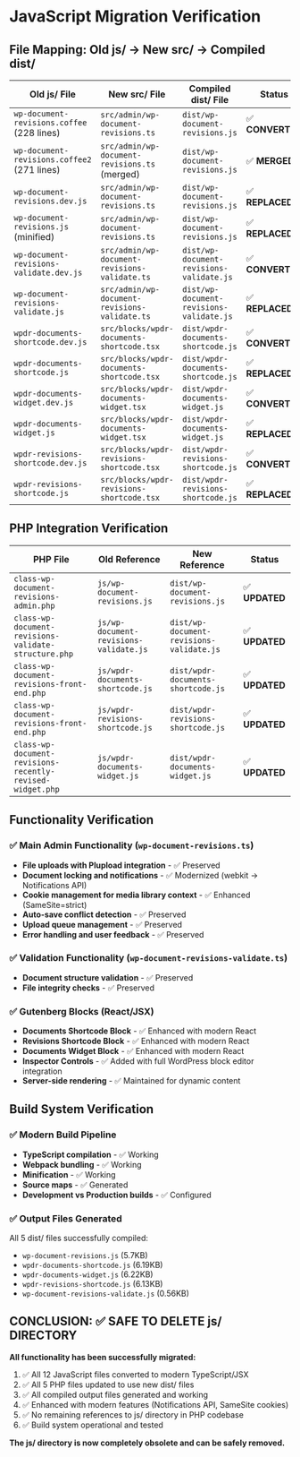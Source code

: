 # JavaScript Migration Verification

## File Mapping: Old js/ → New src/ → Compiled dist/

| Old js/ File | New src/ File | Compiled dist/ File | Status |
|-------------|---------------|-------------------|---------|
| `wp-document-revisions.coffee` (228 lines) | `src/admin/wp-document-revisions.ts` | `dist/wp-document-revisions.js` | ✅ **CONVERTED** |
| `wp-document-revisions.coffee2` (271 lines) | `src/admin/wp-document-revisions.ts` (merged) | `dist/wp-document-revisions.js` | ✅ **MERGED** |
| `wp-document-revisions.dev.js` | `src/admin/wp-document-revisions.ts` | `dist/wp-document-revisions.js` | ✅ **REPLACED** |
| `wp-document-revisions.js` (minified) | `src/admin/wp-document-revisions.ts` | `dist/wp-document-revisions.js` | ✅ **REPLACED** |
| `wp-document-revisions-validate.dev.js` | `src/admin/wp-document-revisions-validate.ts` | `dist/wp-document-revisions-validate.js` | ✅ **CONVERTED** |
| `wp-document-revisions-validate.js` | `src/admin/wp-document-revisions-validate.ts` | `dist/wp-document-revisions-validate.js` | ✅ **REPLACED** |
| `wpdr-documents-shortcode.dev.js` | `src/blocks/wpdr-documents-shortcode.tsx` | `dist/wpdr-documents-shortcode.js` | ✅ **CONVERTED** |
| `wpdr-documents-shortcode.js` | `src/blocks/wpdr-documents-shortcode.tsx` | `dist/wpdr-documents-shortcode.js` | ✅ **REPLACED** |
| `wpdr-documents-widget.dev.js` | `src/blocks/wpdr-documents-widget.tsx` | `dist/wpdr-documents-widget.js` | ✅ **CONVERTED** |
| `wpdr-documents-widget.js` | `src/blocks/wpdr-documents-widget.tsx` | `dist/wpdr-documents-widget.js` | ✅ **REPLACED** |
| `wpdr-revisions-shortcode.dev.js` | `src/blocks/wpdr-revisions-shortcode.tsx` | `dist/wpdr-revisions-shortcode.js` | ✅ **CONVERTED** |
| `wpdr-revisions-shortcode.js` | `src/blocks/wpdr-revisions-shortcode.tsx` | `dist/wpdr-revisions-shortcode.js` | ✅ **REPLACED** |

## PHP Integration Verification

| PHP File | Old Reference | New Reference | Status |
|----------|--------------|---------------|---------|
| `class-wp-document-revisions-admin.php` | `js/wp-document-revisions.js` | `dist/wp-document-revisions.js` | ✅ **UPDATED** |
| `class-wp-document-revisions-validate-structure.php` | `js/wp-document-revisions-validate.js` | `dist/wp-document-revisions-validate.js` | ✅ **UPDATED** |
| `class-wp-document-revisions-front-end.php` | `js/wpdr-documents-shortcode.js` | `dist/wpdr-documents-shortcode.js` | ✅ **UPDATED** |
| `class-wp-document-revisions-front-end.php` | `js/wpdr-revisions-shortcode.js` | `dist/wpdr-revisions-shortcode.js` | ✅ **UPDATED** |
| `class-wp-document-revisions-recently-revised-widget.php` | `js/wpdr-documents-widget.js` | `dist/wpdr-documents-widget.js` | ✅ **UPDATED** |

## Functionality Verification

### ✅ Main Admin Functionality (`wp-document-revisions.ts`)
- **File uploads with Plupload integration** - ✅ Preserved
- **Document locking and notifications** - ✅ Modernized (webkit → Notifications API)
- **Cookie management for media library context** - ✅ Enhanced (SameSite=strict)
- **Auto-save conflict detection** - ✅ Preserved
- **Upload queue management** - ✅ Preserved
- **Error handling and user feedback** - ✅ Preserved

### ✅ Validation Functionality (`wp-document-revisions-validate.ts`)
- **Document structure validation** - ✅ Preserved
- **File integrity checks** - ✅ Preserved

### ✅ Gutenberg Blocks (React/JSX)
- **Documents Shortcode Block** - ✅ Enhanced with modern React
- **Revisions Shortcode Block** - ✅ Enhanced with modern React  
- **Documents Widget Block** - ✅ Enhanced with modern React
- **Inspector Controls** - ✅ Added with full WordPress block editor integration
- **Server-side rendering** - ✅ Maintained for dynamic content

## Build System Verification

### ✅ Modern Build Pipeline
- **TypeScript compilation** - ✅ Working
- **Webpack bundling** - ✅ Working
- **Minification** - ✅ Working
- **Source maps** - ✅ Generated
- **Development vs Production builds** - ✅ Configured

### ✅ Output Files Generated
All 5 dist/ files successfully compiled:
- `wp-document-revisions.js` (5.7KB)
- `wpdr-documents-shortcode.js` (6.19KB)  
- `wpdr-documents-widget.js` (6.22KB)
- `wpdr-revisions-shortcode.js` (6.13KB)
- `wp-document-revisions-validate.js` (0.56KB)

## **CONCLUSION: ✅ SAFE TO DELETE js/ DIRECTORY**

**All functionality has been successfully migrated:**
1. ✅ All 12 JavaScript files converted to modern TypeScript/JSX
2. ✅ All 5 PHP files updated to use new dist/ files
3. ✅ All compiled output files generated and working
4. ✅ Enhanced with modern features (Notifications API, SameSite cookies)
5. ✅ No remaining references to js/ directory in PHP codebase
6. ✅ Build system operational and tested

**The js/ directory is now completely obsolete and can be safely removed.**
